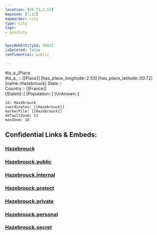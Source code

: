```yaml
---
location: [50.72,2.53] 
mapzoom: [7,12] 
mapmarker: city 
type: City
tags:
- geo/City


SpocWebEntityId: 30821
isDeleted: false
confidential: public

---
```

#is_a_/Place  
#is_a_ :: [[Place]] 
[has_place_longitude::2.53] 
[has_place_latitude::50.72] 
[name::Hazebrouck] 
State ::  
Country :: [[France]]  
[StateId::] 
[Population::] 
[Unknown::] 


```leaflet
id: Hazebrouck
coordinates: [[Hazebrouck]] 
markerFile: [[Hazebrouck]] 
defaultZoom: 11 
maxZoom: 18
```


## Confidential Links & Embeds: 

### [Hazebrouck](/_Standards/Earth/Continent/Europe/Europe~West/France/regions~France/Hauts-de-France/departments~Hauts-de-France/Hauts-de-France~Nord/communes~Nord/Dunkerque/cities~Dunkerque/Hazebrouck.md) 

### [Hazebrouck.public](/_public/Earth/Continent/Europe/Europe~West/France/regions~France/Hauts-de-France/departments~Hauts-de-France/Hauts-de-France~Nord/communes~Nord/Dunkerque/cities~Dunkerque/Hazebrouck.public.md) 

### [Hazebrouck.internal](/_internal/Earth/Continent/Europe/Europe~West/France/regions~France/Hauts-de-France/departments~Hauts-de-France/Hauts-de-France~Nord/communes~Nord/Dunkerque/cities~Dunkerque/Hazebrouck.internal.md) 

### [Hazebrouck.protect](/_protect/Earth/Continent/Europe/Europe~West/France/regions~France/Hauts-de-France/departments~Hauts-de-France/Hauts-de-France~Nord/communes~Nord/Dunkerque/cities~Dunkerque/Hazebrouck.protect.md) 

### [Hazebrouck.private](/_private/Earth/Continent/Europe/Europe~West/France/regions~France/Hauts-de-France/departments~Hauts-de-France/Hauts-de-France~Nord/communes~Nord/Dunkerque/cities~Dunkerque/Hazebrouck.private.md) 

### [Hazebrouck.personal](/_personal/Earth/Continent/Europe/Europe~West/France/regions~France/Hauts-de-France/departments~Hauts-de-France/Hauts-de-France~Nord/communes~Nord/Dunkerque/cities~Dunkerque/Hazebrouck.personal.md) 

### [Hazebrouck.secret](/_secret/Earth/Continent/Europe/Europe~West/France/regions~France/Hauts-de-France/departments~Hauts-de-France/Hauts-de-France~Nord/communes~Nord/Dunkerque/cities~Dunkerque/Hazebrouck.secret.md)

